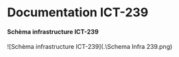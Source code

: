 
# Documentation ICT-239

#### Schèma infrastructure ICT-239

![Schèma infrastructure ICT-239](.\Schema Infra 239.png)